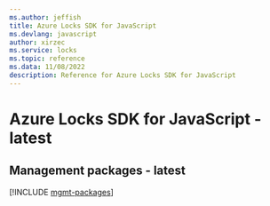 ```yaml
---
ms.author: jeffish
title: Azure Locks SDK for JavaScript
ms.devlang: javascript
author: xirzec
ms.service: locks
ms.topic: reference
ms.data: 11/08/2022
description: Reference for Azure Locks SDK for JavaScript
---
```

# Azure Locks SDK for JavaScript - latest

## Management packages - latest
[!INCLUDE [mgmt-packages](locks-mgmt-index.md)]